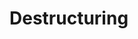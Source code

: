 # Destructuring

<!-- https://developer.mozilla.org/en-US/docs/Web/JavaScript/Reference/Operators/Destructuring_assignment#Array_destructuring -->
<!--http://wesbos.com/destructuring-objects/ -->

